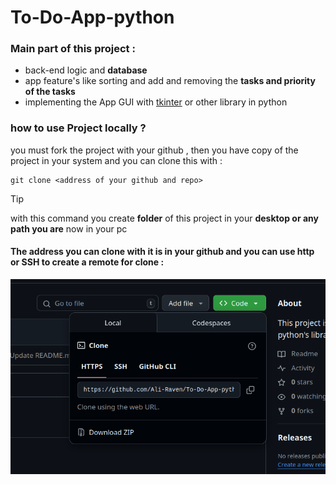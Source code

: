 # To-Do-App-python

### Main part of this project : 
* back-end logic and **database**
* app feature's like sorting and add and removing the **tasks and priority of the tasks**
* implementing the App GUI with [tkinter](https://docs.python.org/3/library/tkinter.html) or other library in python


### how to use Project locally ? 
you must fork the project with your github , then you have copy of the project in your system and you can clone this with : 
```
git clone <address of your github and repo>
```
> [!TIP]
> with this command you create **folder** of this project in your **desktop or any path you are** now in your pc


#### The address you can clone with it is in your github and you can use http or SSH to create a remote for clone : 
![screen_shot_of_address_clone](./Screenshot%20from%202025-07-05%2011-33-12.png)












